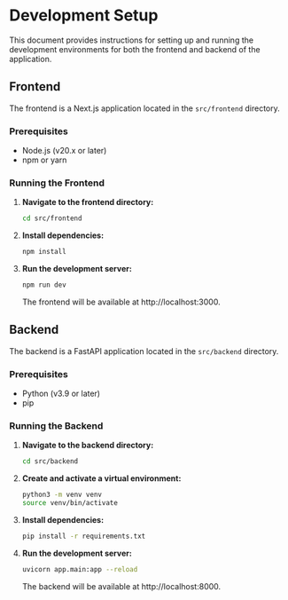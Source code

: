 # Development Setup

This document provides instructions for setting up and running the development environments for both the frontend and backend of the application.

## Frontend

The frontend is a Next.js application located in the `src/frontend` directory.

### Prerequisites

- Node.js (v20.x or later)
- npm or yarn

### Running the Frontend

1. **Navigate to the frontend directory:**
   ```bash
   cd src/frontend
   ```
2. **Install dependencies:**
   ```bash
   npm install
   ```
3. **Run the development server:**
   ```bash
   npm run dev
   ```
   The frontend will be available at http://localhost:3000.

## Backend

The backend is a FastAPI application located in the `src/backend` directory.

### Prerequisites

- Python (v3.9 or later)
- pip

### Running the Backend

1. **Navigate to the backend directory:**
   ```bash
   cd src/backend
   ```
2. **Create and activate a virtual environment:**
   ```bash
   python3 -m venv venv
   source venv/bin/activate
   ```
3. **Install dependencies:**
   ```bash
   pip install -r requirements.txt
   ```
4. **Run the development server:**
   ```bash
   uvicorn app.main:app --reload
   ```
   The backend will be available at http://localhost:8000.
